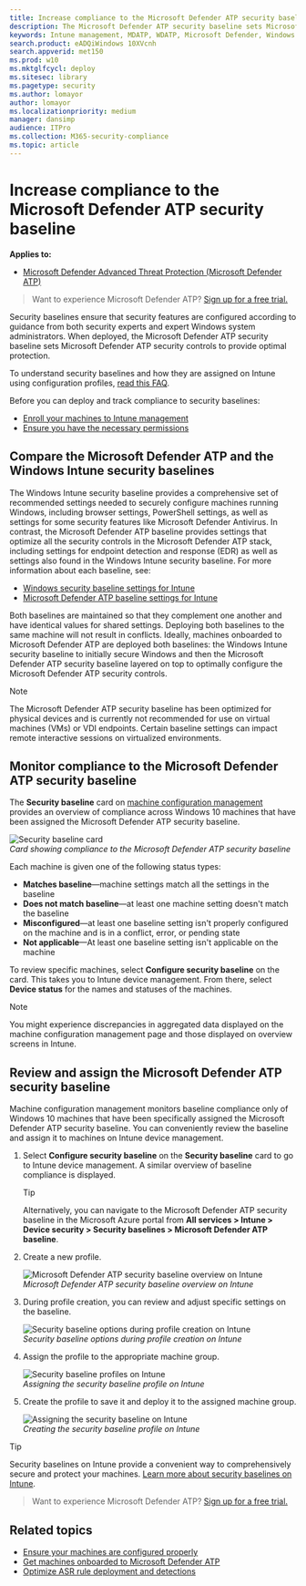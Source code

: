```yaml
---
title: Increase compliance to the Microsoft Defender ATP security baseline
description: The Microsoft Defender ATP security baseline sets Microsoft Defender ATP security controls to provide optimal protection.
keywords: Intune management, MDATP, WDATP, Microsoft Defender, Windows Defender, advanced threat protection ASR, security baseline
search.product: eADQiWindows 10XVcnh
search.appverid: met150
ms.prod: w10
ms.mktglfcycl: deploy
ms.sitesec: library
ms.pagetype: security
ms.author: lomayor
author: lomayor
ms.localizationpriority: medium
manager: dansimp
audience: ITPro
ms.collection: M365-security-compliance 
ms.topic: article
---
```


# Increase compliance to the Microsoft Defender ATP security baseline

**Applies to:**
- [Microsoft Defender Advanced Threat Protection (Microsoft Defender ATP)](https://go.microsoft.com/fwlink/p/?linkid=2069559)

>Want to experience Microsoft Defender ATP? [Sign up for a free trial.](https://www.microsoft.com/microsoft-365/windows/microsoft-defender-atp?ocid=docs-wdatp-onboardconfigure-abovefoldlink)

Security baselines ensure that security features are configured according to guidance from both security experts and expert Windows system administrators. When deployed, the Microsoft Defender ATP security baseline sets Microsoft Defender ATP security controls to provide optimal protection.

To understand security baselines and how they are assigned on Intune using configuration profiles, [read this FAQ](https://docs.microsoft.com/intune/security-baselines#q--a).

Before you can deploy and track compliance to security baselines:
- [Enroll your machines to Intune management](configure-machines.md#enroll-machines-to-intune-management)
- [Ensure you have the necessary permissions](configure-machines.md#obtain-required-permissions)

## Compare the Microsoft Defender ATP and the Windows Intune security baselines
The Windows Intune security baseline provides a comprehensive set of recommended settings needed to securely configure machines running Windows, including browser settings, PowerShell settings, as well as settings for some security features like Microsoft Defender Antivirus. In contrast, the Microsoft Defender ATP baseline provides settings that optimize all the security controls in the Microsoft Defender ATP stack, including settings for endpoint detection and response (EDR) as well as settings also found in the Windows Intune security baseline. For more information about each baseline, see:

- [Windows security baseline settings for Intune](https://docs.microsoft.com/intune/security-baseline-settings-windows)
- [Microsoft Defender ATP baseline settings for Intune](https://docs.microsoft.com/intune/security-baseline-settings-defender-atp)

Both baselines are maintained so that they complement one another and have identical values for shared settings. Deploying both baselines to the same machine will not result in conflicts. Ideally, machines onboarded to Microsoft Defender ATP are deployed both baselines: the Windows Intune security baseline to initially secure Windows and then the Microsoft Defender ATP security baseline layered on top to optimally configure the Microsoft Defender ATP security controls.

>[!NOTE]
>The Microsoft Defender ATP security baseline has been optimized for physical devices and is currently not recommended for use on virtual machines (VMs) or VDI endpoints. Certain baseline settings can impact remote interactive sessions on virtualized environments.

## Monitor compliance to the Microsoft Defender ATP security baseline

The **Security baseline** card on [machine configuration management](configure-machines.md) provides an overview of compliance across Windows 10 machines that have been assigned the Microsoft Defender ATP security baseline.

![Security baseline card](images/secconmgmt_baseline_card.png)<br>
*Card showing compliance to the Microsoft Defender ATP security baseline*

Each machine is given one of the following status types:

- **Matches baseline**—machine settings match all the settings in the baseline
- **Does not match baseline**—at least one machine setting doesn't match the baseline
- **Misconfigured**—at least one baseline setting isn't properly configured on the machine and is in a conflict, error, or pending state
- **Not applicable**—At least one baseline setting isn't applicable on the machine

To review specific machines, select **Configure security baseline** on the card. This takes you to Intune device management. From there, select **Device status** for the names and statuses of the machines.

>[!NOTE]
>You might experience discrepancies in aggregated data displayed on the machine configuration management page and those displayed on overview screens in Intune.

## Review and assign the Microsoft Defender ATP security baseline

Machine configuration management monitors baseline compliance only of Windows 10 machines that have been specifically assigned the Microsoft Defender ATP security baseline. You can conveniently review the baseline and assign it to machines on Intune device management.

1. Select **Configure security baseline** on the **Security baseline** card to go to Intune device management. A similar overview of baseline compliance is displayed.

   >[!TIP]
   > Alternatively, you can navigate to the Microsoft Defender ATP security baseline in the Microsoft Azure portal from **All services > Intune > Device security > Security baselines > Microsoft Defender ATP baseline**.


2. Create a new profile.

   ![Microsoft Defender ATP security baseline overview on Intune](images/secconmgmt_baseline_intuneprofile1.png)<br>
   *Microsoft Defender ATP security baseline overview on Intune*

3. During profile creation, you can review and adjust specific settings on the baseline.

   ![Security baseline options during profile creation on Intune](images/secconmgmt_baseline_intuneprofile2.png)<br>
   *Security baseline options during profile creation on Intune*

4. Assign the profile to the appropriate machine group.

   ![Security baseline profiles on Intune](images/secconmgmt_baseline_intuneprofile3.png)<br>
   *Assigning the security baseline profile on Intune*

5. Create the profile to save it and deploy it to the assigned machine group.

   ![Assigning the security baseline on Intune](images/secconmgmt_baseline_intuneprofile4.png)<br>
   *Creating the security baseline profile on Intune*

>[!TIP]
>Security baselines on Intune provide a convenient way to comprehensively secure and protect your machines. [Learn more about security baselines on Intune](https://docs.microsoft.com/intune/security-baselines).

>Want to experience Microsoft Defender ATP? [Sign up for a free trial.](https://www.microsoft.com/microsoft-365/windows/microsoft-defender-atp?ocid=docs-wdatp-onboardconfigure-belowfoldlink)

## Related topics
- [Ensure your machines are configured properly](configure-machines.md)
- [Get machines onboarded to Microsoft Defender ATP](configure-machines-onboarding.md)
- [Optimize ASR rule deployment and detections](configure-machines-asr.md)
